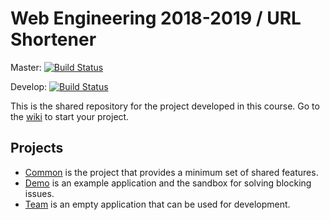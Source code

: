 # Web Engineering 2018-2019 / URL Shortener

Master: [![Build Status](https://travis-ci.com/Blue-Bash/UrlShortener.svg?branch=master)](https://travis-ci.com/Blue-Bash/UrlShortener)

Develop: [![Build Status](https://travis-ci.com/Blue-Bash/UrlShortener.svg?branch=develop)](https://travis-ci.com/Blue-Bash/UrlShortener)

This is the shared repository for the project developed in this course. Go to the [wiki](../../wiki) to start your project.

## Projects

* [Common](common) is the project that provides a minimum set of shared features.
* [Demo](demo) is an example application and the sandbox for solving blocking issues.
* [Team](team) is an empty application that can be used for development.
